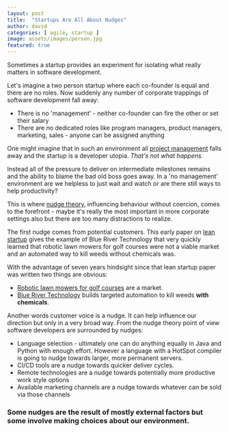 ```yaml
---
layout: post
title:  "Startups Are All About Nudges"
author: david
categories: [ agile, startup ]
image: assets/images/person.jpg
featured: true
---
```


Sometimes a startup provides an experiment for isolating what really matters in software development. 

Let's imagine a two person startup where each co-founder is equal and there are no roles. Now suddenly 
any number of corporate trappings of software development fall away:
* There is no 'management' - neither co-founder can fire the other or set their salary
* There are no dedicated roles like program managers, product managers, marketing, sales - anyone can be 
assigned anything

One might imagine that in such an environment all [project management](https://techbeacon.com/app-dev-testing/project-management-surefire-way-kill-your-software-product)
falls away and the startup is a developer utopia. *That's not what happens.*

Instead all of the pressure to deliver on intermediate milestones remains and the ability to blame the bad 
old boss goes away. In a 'no management' environment are we helpless to just wait and watch or are there still ways 
to help productivity?

This is where [nudge theory](https://en.wikipedia.org/wiki/Nudge_theory), influencing behaviour without coercion, 
comes to the forefront - maybe it's really the most important in more corporate settings also but there are 
too many distractions to realize. 

The first nudge comes from potential customers. This early paper on [lean startup](https://hbr.org/2013/05/why-the-lean-start-up-changes-everything)
gives the example of Blue River Technology that very quickly learned that robotic lawn mowers for golf courses 
were not a viable market and an automated way to kill weeds without chemicals was.

With the advantage of seven years hindsight since that lean startup paper was written two things are obvious:
* [Robotic lawn mowers for golf courses](https://www.husqvarna.com/us/lawn-and-garden/professional/professional-robotic-mowers/automower-for-golf-courses)
are a market.
* [Blue River Technology](http://smartmachines.bluerivertechnology.com) builds targeted automation to kill weeds 
**with chemicals**.

Another words customer voice is a nudge. It can help influence our direction but only in a very broad way. From the 
nudge theory point of view software developers are surrounded by nudges:
* Language selection - ultimately one can do anything equally in Java and Python with enough effort. However a 
language with a HotSpot compiler is going to nudge towards larger, more permanent servers.
* CI/CD tools are a nudge towards quicker deliver cycles.
* Remote technologies are a nudge towards potentially more productive work style options
* Available marketing channels are a nudge towards whatever can be sold via those channels

### Some nudges are the result of mostly external factors but some involve making choices about our environment.
